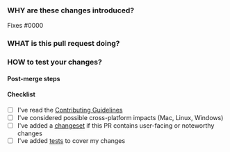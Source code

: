 <!--
  How to write a good PR title:
  - Start with a verb, for example: Add, Delete, Improve, Fix…
  - Give as much context as necessary and as little as possible
-->

### WHY are these changes introduced?

Fixes #0000 <!-- link to issue if one exists -->

<!--
  Context about the problem that this PR is addressing. If this is a relatively large or complex change, kick off the discussion by explaining why you chose the solution you did and what alternatives you considered.
-->

### WHAT is this pull request doing?

<!--
  Summary of the changes committed.

  Before / after screenshots are appreciated for UI changes. Make sure to include alt text that describes the screenshot.

  If you include an animated gif showing your change, wrapping it in a details tag is recommended. Gifs usually autoplay, which can cause accessibility issues for people reviewing your PR:

    <details>
      <summary>Summary of your gif(s)</summary>
      <img src="..." alt="Description of what the gif shows">
    </details>
-->

<!-- ℹ️ Delete the following for small / trivial changes -->

### HOW to test your changes?

<!--
  Give as much information for the reviewer to test your changes locally. A thorough step-by-step guide will go along-way.
-->

#### Post-merge steps

<!--
  If changes require post-merge steps, for example merging and publishing [documentation](https://shopify.dev) changes,
  specify it in this section and add the label "includes-post-merge-steps".
  If it doesn't, feel free to remove this section.
-->

#### Checklist

- [ ] I've read the [Contributing Guidelines](CONTRIBUTING.md)
- [ ] I've considered possible cross-platform impacts (Mac, Linux, Windows)
- [ ] I've added a [changeset](CONTRIBUTING.md#changesets) if this PR contains user-facing or noteworthy changes
- [ ] I've added [tests](CONTRIBUTING.md#testing) to cover my changes

<!--
 THANK YOU for your pull request! Members from the Hydrogen team will review these changes and provide feedback as soon as they are available.
-->
